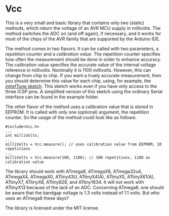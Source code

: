 Vcc
===

This is a very small and basic library that contains only two (static) methods, which return the voltage of an AVR MCU supply in millivolts. The method switches the ADC on (and off again), if necessary, and it works for most of the chips of the AVR family that are supported by the Arduino IDE.

The method comes in two flavors. It can be called with two parameters, a *repetition counter* and a *calibration value*. The repetition counter specifies how often the measurement should be done in order to enhance accuracy. The calibration value specifies the accurate value of the internal voltage reference in millivolts. Nominally it is 1100 millivolts. However, this can change from chip to chip. If you want a truely accurate measurement, then you should determine this value for each chip, using, for example, the [*intrefTune* sketch](https://github.com/felias-fogg/intrefTune). This sketch works even if you have only access to the three ICSP pins. A simplified version of this sketch using the ordinary Serial interface can be found in the example folder.

The other flavor of the method uses a calibration value that is stored in EEPROM. It is called with only one (optional) argument, the repetition counter. So the usage of the method could look like as follows:

    #include<Vcc.h>
	...
	int milliVolts;
	...
	milliVolts = Vcc.measure(); // uses calibration value from EEPROM, 10 repetitions
	...
	milliVolts = Vcc.measure(100, 1100); // 100 repetitions, 1100 as calibration value

The library should work with ATmega8, ATmegaX8, ATmega32u4, ATmegaX4, ATmegaX0, ATtiny43U, ATtinyX4(A), ATtinyX5, ATtinyX61(A), ATtinyX7, ATtinyX8, ATtiny828, and ATtiny1634. It will not work with ATtinyX13 because of the lack of an ADC. Concerning ATmega8, one should be aware that the bandgap voltage is 1.3 volts instead of 1.1 volts. But who uses an ATmega8 these days?

The library is licensed under the MIT license.
